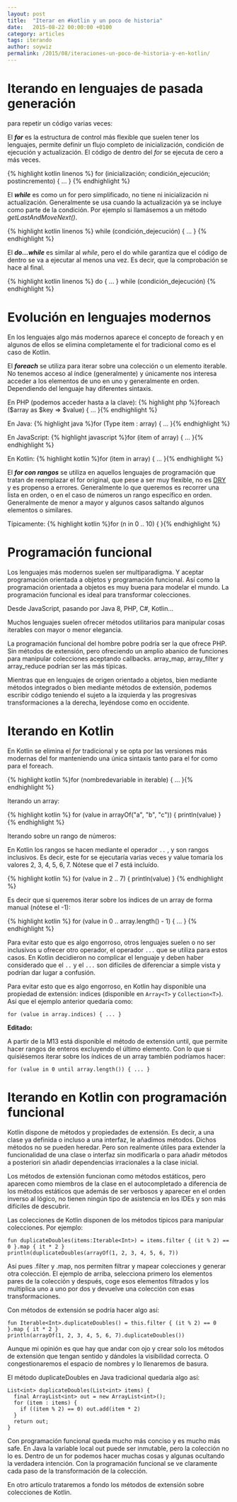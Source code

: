```yaml
---
layout: post
title:  "Iterar en #kotlin y un poco de historia"
date:   2015-08-22 00:00:00 +0100
category: articles
tags: iterando
author: soywiz
permalink: /2015/08/iteraciones-un-poco-de-historia-y-en-kotlin/
---
```


# Iterando en lenguajes de pasada generación

para repetir un código varias veces:

El ***for*** es la estructura de control más flexible que suelen tener los lenguajes, permite definir un flujo completo de inicialización, condición de ejecución y actualización. El código de dentro del *for* se ejecuta de cero a más veces.

{% highlight kotlin linenos %}
for (inicialización; condición_ejecución; postincremento) { ... }
{% endhighlight %}

El ***while*** es como un for pero simplificado, no tiene ni inicialización ni actualización. Generalmente se usa cuando la actualización ya se incluye como parte de la condición. Por ejemplo si llamásemos a un método *getLastAndMoveNext()*.

{% highlight kotlin linenos %}
while (condición_dejecución) { ... }
{% endhighlight %}

El ***do…while*** es similar al *while*, pero el do while garantiza que el código de dentro se va a ejecutar al menos una vez. Es decir, que la comprobación se hace al final.

{% highlight kotlin linenos %}
do { ... } while (condición_dejecución)
{% endhighlight %}

# Evolución en lenguajes modernos

En los lenguajes algo más modernos aparece el concepto de foreach y en algunos de ellos se elimina completamente el for tradicional como es el caso de Kotlin.

El ***foreach*** se utiliza para iterar sobre una colección o un elemento iterable. No tenemos acceso al índice (generalmente) y únicamente nos interesa acceder a los elementos de uno en uno y generalmente en orden. Dependiendo del lenguaje hay diferentes sintaxis.

En PHP (podemos acceder hasta a la clave): {% highlight php %}foreach ($array as $key => $value) { ... }{% endhighlight %}

En Java: {% highlight java %}for (Type item : array) { ... }{% endhighlight %}

En JavaScript: {% highlight javascript %}for (item of array) { ... }{% endhighlight %}

En Kotlin: {% highlight kotlin %}for (item in array) { ... }{% endhighlight %}

El ***for con rangos*** se utiliza en aquellos lenguajes de programación que tratan de reemplazar el for original, que pese a ser muy flexible, no es [DRY] y es propenso a errores. Generalmente lo que queremos es recorrer una lista en orden, o en el caso de números un rango específico en orden. Generalmente de menor a mayor y algunos casos saltando algunos elementos o similares.

Típicamente: {% highlight kotlin %}for (n in 0 .. 10) { }{% endhighlight %}

# Programación funcional

Los lenguajes más modernos suelen ser multiparadigma. Y aceptar programación orientada a objetos y programación funcional. Así como la programación orientada a objetos es muy buena para modelar el mundo. La programación funcional es ideal para transformar colecciones.

Desde JavaScript, pasando por Java 8, PHP, C#, Kotlin…

Muchos lenguajes suelen ofrecer métodos utilitarios para manipular cosas iterables con mayor o menor elegancia.

La programación funcional del hombre pobre podría ser la que ofrece PHP. Sin métodos de extensión, pero ofreciendo un amplio abanico de funciones para manipular colecciones aceptando callbacks. array_map, array_filter y array_reduce podrían ser las más típicas.

Mientras que en lenguajes de origen orientado a objetos, bien mediante métodos integrados o bien mediante métodos de extensión, podemos escribir código teniendo el sujeto a la izquierda y las progresivas transformaciones a la derecha, leyéndose como en occidente.

# Iterando en Kotlin

En Kotlin se elimina el *for* tradicional y se opta por las versiones más modernas del for manteniendo una única sintaxis tanto para el for como para el foreach.

{% highlight kotlin %}for (nombredevariable in iterable) { ... }{% endhighlight %}

Iterando un array:

{% highlight kotlin %}
for (value in arrayOf("a", "b", "c")) {
    println(value)
}
{% endhighlight %}

Iterando sobre un rango de números:

En Kotlin los rangos se hacen mediante el operador ```..``` , y son rangos inclusivos. Es decir, este for se ejecutaría varias veces y value tomaría los valores 2, 3, 4, 5, 6, 7. Nótese que el 7 está incluído.

{% highlight kotlin %}
for (value in 2 .. 7) {
  println(value)
}
{% endhighlight %}

Es decir que si queremos iterar sobre los índices de un array de forma manual (nótese el -1):

{% highlight kotlin %}
for (value in 0 .. array.length() - 1) { ... }
{% endhighlight %}

Para evitar esto que es algo engorroso, otros lenguajes suelen o no ser inclusivos u ofrecer otro operador, el operador ```...``` que se utiliza para estos casos. En Kotlin decidieron no complicar el lenguaje y deben haber considerado que el ```..```  y el ```...``` son difíciles de diferenciar a simple vista y podrían dar lugar a confusión.

Para evitar esto que es algo engorroso, en Kotlin hay disponible una propiedad de extensión: indices (disponible en ```Array<T>```  y ```Collection<T>```). Así que el ejemplo anterior quedaría como:

```
for (value in array.indices) { ... }
```

**Editado:**

A partir de la M13 está disponible el método de extensión until, que permite hacer rangos de enteros excluyendo el último elemento. Con lo que si quisiésemos iterar sobre los índices de un array también podríamos hacer:

```
for (value in 0 until array.length()) { ... }
```

# Iterando en Kotlin con programación funcional

Kotlin dispone de métodos y propiedades de extensión. Es decir, a una clase ya definida o incluso a una interfaz, le añadimos métodos. Dichos métodos no se pueden heredar. Pero son realmente útiles para extender la funcionalidad de una clase o interfaz sin modificarla o para añadir métodos a posteriori sin añadir dependencias irracionales a la clase inicial.

Los métodos de extensión funcionan como métodos estáticos, pero aparecen como miembros de la clase en el autocompletado a diferencia de los métodos estáticos que además de ser verbosos y aparecer en el orden inverso al lógico, no tienen ningún tipo de asistencia en los IDEs y son más difíciles de descubrir.

Las colecciones de Kotlin disponen de los métodos típicos para manipular colecciones. Por ejemplo:

```
fun duplicateDoubles(items:Iterable<Int>) = items.filter { (it % 2) == 0 }.map { it * 2 }
println(duplicateDoubles(arrayOf(1, 2, 3, 4, 5, 6, 7))
```

Así pues .filter y .map, nos permiten filtrar y mapear colecciones y generar otra colección. El ejemplo de arriba, selecciona primero los elementos pares de la colección y después, coge esos elementos filtrados y los multiplica uno a uno por dos y devuelve una colección con esas transformaciones.

Con métodos de extensión se podría hacer algo así:

```
fun Iterable<Int>.duplicateDoubles() = this.filter { (it % 2) == 0 }.map { it * 2 }
println(arrayOf(1, 2, 3, 4, 5, 6, 7).duplicateDoubles())
```

Aunque mi opinión es que hay que andar con ojo y crear solo los métodos de extensión que tengan sentido y dándoles la visibilidad correcta. O congestionaremos el espacio de nombres y lo llenaremos de basura.

El método duplicateDoubles en Java tradicional quedaría algo así:

```
List<int> duplicateDoubles(List<int> items) {
  final ArrayList<int> out = new ArrayList<int>();
  for (item : items) {
    if ((item % 2) == 0) out.add(item * 2)
  }
  return out;
}
```

Con programación funcional queda mucho más conciso y es mucho más safe. En Java la variable local out puede ser inmutable, pero la colección no lo es. Dentro de un for podemos hacer muchas cosas y algunas ocultando la verdadera intención. Con la programación funcional se ve claramente cada paso de la transformación de la colección.

En otro artículo trataremos a fondo los métodos de extensión sobre colecciones de Kotlin.

[DRY]: (https://en.wikipedia.org/wiki/Don%27t_repeat_yourself)